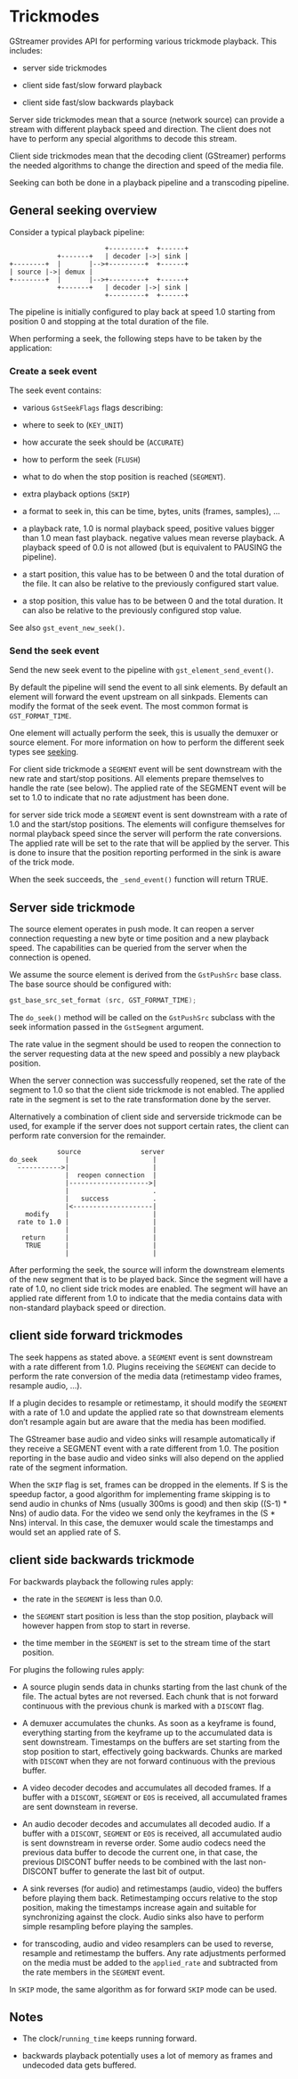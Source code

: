 # Trickmodes

GStreamer provides API for performing various trickmode playback. This
includes:

  - server side trickmodes

  - client side fast/slow forward playback

  - client side fast/slow backwards playback

Server side trickmodes mean that a source (network source) can provide a
stream with different playback speed and direction. The client does not
have to perform any special algorithms to decode this stream.

Client side trickmodes mean that the decoding client (GStreamer)
performs the needed algorithms to change the direction and speed of the
media file.

Seeking can both be done in a playback pipeline and a transcoding
pipeline.

## General seeking overview

Consider a typical playback pipeline:

```
                        +---------+  +------+
            +-------+   | decoder |->| sink |
+--------+  |       |-->+---------+  +------+
| source |->| demux |
+--------+  |       |-->+---------+  +------+
            +-------+   | decoder |->| sink |
                        +---------+  +------+
```

The pipeline is initially configured to play back at speed 1.0 starting
from position 0 and stopping at the total duration of the file.

When performing a seek, the following steps have to be taken by the
application:

### Create a seek event

The seek event contains:

  - various `GstSeekFlags` flags describing:

  - where to seek to (`KEY_UNIT`)

  - how accurate the seek should be (`ACCURATE`)

  - how to perform the seek (`FLUSH`)

  - what to do when the stop position is reached (`SEGMENT`).

  - extra playback options (`SKIP`)

  - a format to seek in, this can be time, bytes, units (frames,
    samples), …

  - a playback rate, 1.0 is normal playback speed, positive values
    bigger than 1.0 mean fast playback. negative values mean reverse
    playback. A playback speed of 0.0 is not allowed (but is equivalent
    to PAUSING the pipeline).

  - a start position, this value has to be between 0 and the total
    duration of the file. It can also be relative to the previously
    configured start value.

  - a stop position, this value has to be between 0 and the total
    duration. It can also be relative to the previously configured stop
    value.

See also `gst_event_new_seek()`.

### Send the seek event

Send the new seek event to the pipeline with
`gst_element_send_event()`.

By default the pipeline will send the event to all sink elements. By
default an element will forward the event upstream on all sinkpads.
Elements can modify the format of the seek event. The most common format
is `GST_FORMAT_TIME`.

One element will actually perform the seek, this is usually the demuxer
or source element. For more information on how to perform the different
seek types see [seeking](design/seeking.md).

For client side trickmode a `SEGMENT` event will be sent downstream with
the new rate and start/stop positions. All elements prepare themselves
to handle the rate (see below). The applied rate of the SEGMENT event
will be set to 1.0 to indicate that no rate adjustment has been done.

for server side trick mode a `SEGMENT` event is sent downstream with a
rate of 1.0 and the start/stop positions. The elements will configure
themselves for normal playback speed since the server will perform the
rate conversions. The applied rate will be set to the rate that will be
applied by the server. This is done to insure that the position
reporting performed in the sink is aware of the trick mode.

When the seek succeeds, the `_send_event()` function will return TRUE.

## Server side trickmode

The source element operates in push mode. It can reopen a server
connection requesting a new byte or time position and a new playback
speed. The capabilities can be queried from the server when the
connection is opened.

We assume the source element is derived from the `GstPushSrc` base class.
The base source should be configured with:

```c
gst_base_src_set_format (src, GST_FORMAT_TIME);
```

The `do_seek()` method will be called on the `GstPushSrc` subclass with the
seek information passed in the `GstSegment` argument.

The rate value in the segment should be used to reopen the connection to
the server requesting data at the new speed and possibly a new playback
position.

When the server connection was successfully reopened, set the rate of
the segment to 1.0 so that the client side trickmode is not enabled. The
applied rate in the segment is set to the rate transformation done by
the server.

Alternatively a combination of client side and serverside trickmode can
be used, for example if the server does not support certain rates, the
client can perform rate conversion for the remainder.

```
            source               server
do_seek       |                     |
  ----------->|                     |
              |  reopen connection  |
              |-------------------->|
              |                     .
              |   success           .
              |<--------------------|
    modify    |                     |
  rate to 1.0 |                     |
              |                     |
   return     |                     |
    TRUE      |                     |
              |                     |
```

After performing the seek, the source will inform the downstream
elements of the new segment that is to be played back. Since the segment
will have a rate of 1.0, no client side trick modes are enabled. The
segment will have an applied rate different from 1.0 to indicate that
the media contains data with non-standard playback speed or direction.

## client side forward trickmodes

The seek happens as stated above. a `SEGMENT` event is sent downstream
with a rate different from 1.0. Plugins receiving the `SEGMENT` can decide
to perform the rate conversion of the media data (retimestamp video
frames, resample audio, …).

If a plugin decides to resample or retimestamp, it should modify the
`SEGMENT` with a rate of 1.0 and update the applied rate so that
downstream elements don’t resample again but are aware that the media
has been modified.

The GStreamer base audio and video sinks will resample automatically if
they receive a SEGMENT event with a rate different from 1.0. The
position reporting in the base audio and video sinks will also depend on
the applied rate of the segment information.

When the `SKIP` flag is set, frames can be dropped in the elements. If S
is the speedup factor, a good algorithm for implementing frame skipping
is to send audio in chunks of Nms (usually 300ms is good) and then skip
((S-1) \* Nns) of audio data. For the video we send only the keyframes
in the (S \* Nns) interval. In this case, the demuxer would scale the
timestamps and would set an applied rate of S.

## client side backwards trickmode

For backwards playback the following rules apply:

  - the rate in the `SEGMENT` is less than 0.0.

  - the `SEGMENT` start position is less than the stop position, playback
    will however happen from stop to start in reverse.

  - the time member in the `SEGMENT` is set to the stream time of the
    start position.

For plugins the following rules apply:

  - A source plugin sends data in chunks starting from the last chunk of
    the file. The actual bytes are not reversed. Each chunk that is not
    forward continuous with the previous chunk is marked with a `DISCONT`
    flag.

  - A demuxer accumulates the chunks. As soon as a keyframe is found,
    everything starting from the keyframe up to the accumulated data is
    sent downstream. Timestamps on the buffers are set starting from the
    stop position to start, effectively going backwards. Chunks are
    marked with `DISCONT` when they are not forward continuous with the
    previous buffer.

  - A video decoder decodes and accumulates all decoded frames. If a
    buffer with a `DISCONT`, `SEGMENT` or `EOS` is received, all accumulated
    frames are sent downsteam in reverse.

  - An audio decoder decodes and accumulates all decoded audio. If a
    buffer with a `DISCONT`, `SEGMENT` or `EOS` is received, all accumulated
    audio is sent downstream in reverse order. Some audio codecs need
    the previous data buffer to decode the current one, in that case,
    the previous DISCONT buffer needs to be combined with the last
    non-DISCONT buffer to generate the last bit of output.

  - A sink reverses (for audio) and retimestamps (audio, video) the
    buffers before playing them back. Retimestamping occurs relative to
    the stop position, making the timestamps increase again and suitable
    for synchronizing against the clock. Audio sinks also have to
    perform simple resampling before playing the samples.

  - for transcoding, audio and video resamplers can be used to reverse,
    resample and retimestamp the buffers. Any rate adjustments performed
    on the media must be added to the `applied_rate` and subtracted from
    the rate members in the `SEGMENT`
        event.

In `SKIP` mode, the same algorithm as for forward `SKIP` mode can be used.

## Notes

  - The clock/`running_time` keeps running forward.

  - backwards playback potentially uses a lot of memory as frames and
    undecoded data gets buffered.
